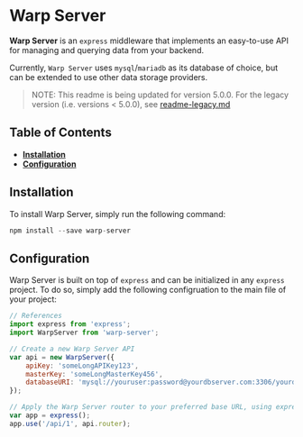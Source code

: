 Warp Server
===========

__Warp Server__ is an `express` middleware that implements an easy-to-use API for managing and querying data from your backend.

Currently, `Warp Server` uses `mysql`/`mariadb` as its database of choice, but can be extended to use other data storage providers.

> NOTE: This readme is being updated for version 5.0.0. For the legacy version (i.e. versions < 5.0.0), see [readme-legacy.md](readme-legacy.md)

## Table of Contents
- **[Installation](#installation)**  
- **[Configuration](#configuration)**

## Installation

To install Warp Server, simply run the following command:

```javascript
npm install --save warp-server
```

## Configuration

Warp Server is built on top of `express` and can be initialized in any `express` project. To do so, simply add the following configruation to the main file of your project:

```javascript
// References
import express from 'express';
import WarpServer from 'warp-server';

// Create a new Warp Server API
var api = new WarpServer({
    apiKey: 'someLongAPIKey123',
    masterKey: 'someLongMasterKey456',
    databaseURI: 'mysql://youruser:password@yourdbserver.com:3306/yourdatabase'
});

// Apply the Warp Server router to your preferred base URL, using express' app.use() method
var app = express();
app.use('/api/1', api.router);
```
